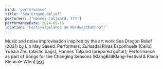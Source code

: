 ```yaml
---
kind: 'performance'
title: 'Sea Dragon Relief'
performer: ['Hannes Taljaard, ???']
performanceDate: 2024-05-16
location: 'Festivalgelände am Nordwestbahnhof:'
---
```

Music and noise improvisation inspired by the art work Sea Dragon Relief (2021) by Lin May Saeed. Performers: Zurisadai Rivas Escorihuela (Cello) YueJia Zhu (plastic bags), Hannes Taljaard (prepared guitar); Performance as part of Songs for the Changing Seasons (KlangBildKlang-Festival & Klima Biennale Wien)
[text](https://www.linmaysaeed.com/)